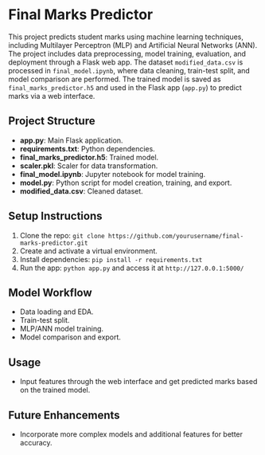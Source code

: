 # Final Marks Predictor

This project predicts student marks using machine learning techniques, including Multilayer Perceptron (MLP) and Artificial Neural Networks (ANN). The project includes data preprocessing, model training, evaluation, and deployment through a Flask web app. The dataset `modified_data.csv` is processed in `final_model.ipynb`, where data cleaning, train-test split, and model comparison are performed. The trained model is saved as `final_marks_predictor.h5` and used in the Flask app (`app.py`) to predict marks via a web interface.

## Project Structure
- **app.py**: Main Flask application.
- **requirements.txt**: Python dependencies.
- **final_marks_predictor.h5**: Trained model.
- **scaler.pkl**: Scaler for data transformation.
- **final_model.ipynb**: Jupyter notebook for model training.
- **model.py**: Python script for model creation, training, and export.
- **modified_data.csv**: Cleaned dataset.

## Setup Instructions
1. Clone the repo: `git clone https://github.com/yourusername/final-marks-predictor.git`
2. Create and activate a virtual environment.
3. Install dependencies: `pip install -r requirements.txt`
4. Run the app: `python app.py` and access it at `http://127.0.0.1:5000/`

## Model Workflow
- Data loading and EDA.
- Train-test split.
- MLP/ANN model training.
- Model comparison and export.

## Usage
- Input features through the web interface and get predicted marks based on the trained model.

## Future Enhancements
- Incorporate more complex models and additional features for better accuracy.
